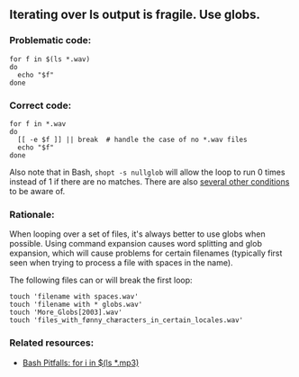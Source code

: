 ## Iterating over ls output is fragile. Use globs.

### Problematic code:

    for f in $(ls *.wav)
    do
      echo "$f"
    done

### Correct code:

    for f in *.wav
    do
      [[ -e $f ]] || break  # handle the case of no *.wav files
      echo "$f"
    done

Also note that in Bash, `shopt -s nullglob` will allow the loop to run 0 times instead of 1 if there are no matches. There are also [several other conditions](http://mywiki.wooledge.org/BashPitfalls#for_i_in_.24.28ls_.2A.mp3.29) to be aware of.

### Rationale:

When looping over a set of files, it's always better to use globs when possible. Using command expansion causes word splitting and glob expansion, which will cause problems for certain filenames (typically first seen when trying to process a file with spaces in the name).

The following files can or will break the first loop:

    touch 'filename with spaces.wav'
    touch 'filename with * globs.wav'
    touch 'More_Globs[2003].wav'
    touch 'files_with_fønny_chæracters_in_certain_locales.wav'

### Related resources:

* [Bash Pitfalls: for i in $(ls *.mp3)](http://mywiki.wooledge.org/BashPitfalls#pf1)